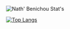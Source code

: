 ![Nath' Benichou Stat's](https://github-readme-stats.vercel.app/api?username=Golem97&show_icons=true&theme=dark)

[![Top Langs](https://github-readme-stats.vercel.app/api/top-langs/?username=Golem97&langs_count=8)](https://github.com/Golem97/github-readme-stats)

